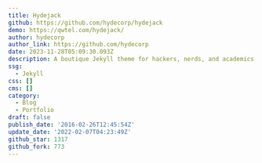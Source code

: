 ```yaml
---
title: Hydejack
github: https://github.com/hydecorp/hydejack
demo: https://qwtel.com/hydejack/
author: hydecorp
author_link: https://github.com/hydecorp
date: 2023-11-28T05:09:30.093Z
description: A boutique Jekyll theme for hackers, nerds, and academics
ssg:
  - Jekyll
css: []
cms: []
category:
  - Blog
  - Portfolio
draft: false
publish_date: '2016-02-26T12:45:54Z'
update_date: '2022-02-07T04:23:49Z'
github_star: 1317
github_fork: 773
---
```

